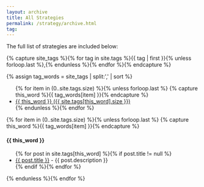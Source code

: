 ```yaml
---
layout: archive
title: All Strategies
permalink: /strategy/archive.html
tag: 
---
```


The full list of strategies are included below:

<!-- Get the tag name for every tag on the site and set them to the `site_tags` variable. -->
{% capture site_tags %}{% for tag in site.tags %}{{ tag | first }}{% unless forloop.last %},{% endunless %}{% endfor %}{% endcapture %}

<!-- `tag_words` is a sorted array of the tag names. -->
{% assign tag_words = site_tags | split:',' | sort %}

<!-- List of all tags -->
<ul class="tags">
  {% for item in (0..site.tags.size) %}{% unless forloop.last %}
    {% capture this_word %}{{ tag_words[item] }}{% endcapture %}
    <li>
      <a href="#{{ this_word | cgi_escape }}" class="tag">{{ this_word }}
        <span>({{ site.tags[this_word].size }})</span>
      </a>
    </li>
  {% endunless %}{% endfor %}
</ul>

<div class="post-content">

<!-- Posts by Tag -->

{% for item in (0..site.tags.size) %}{% unless forloop.last %}
{% capture this_word %}{{ tag_words[item] }}{% endcapture %}
<h4 id="{{ this_word | cgi_escape }}">{{ this_word }}</h4>
    <ul>
{% for post in site.tags[this_word] %}{% if post.title != null %}
<li>
<a href="{{ site.baseurl }}/{{ post.url }}">{{ post.title }}</a> - {{ post.description }}
</li>
{% endif %}{% endfor %}
</ul>
{% endunless %}{% endfor %}
</div>